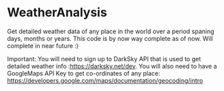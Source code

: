 # WeatherAnalysis
Get detailed weather data of any place in the world over a period spaning days, months or years.
This code is by now way complete as of now.
Will complete in near future :)

Important: You will need to sign up to DarkSky API that is used to get detailed weather info :https://darksky.net/dev.
You will also need to have a GoogleMaps API Key to get co-ordinates of any place: https://developers.google.com/maps/documentation/geocoding/intro


